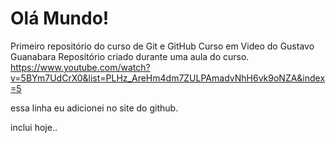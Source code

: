 # Olá Mundo!
 Primeiro repositório do curso de Git e GitHub
 Curso em Video do Gustavo Guanabara
 Repositório criado durante uma aula do curso.
 https://www.youtube.com/watch?v=5BYm7UdCrX0&list=PLHz_AreHm4dm7ZULPAmadvNhH6vk9oNZA&index=5
 
 essa linha eu adicionei no site do github.

 inclui hoje..

